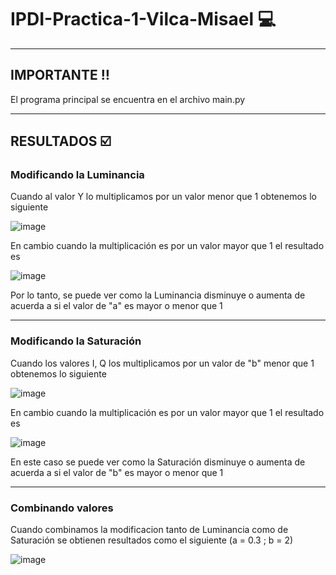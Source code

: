 # IPDI-Practica-1-Vilca-Misael :computer:
---
## IMPORTANTE :bangbang:
El programa principal se encuentra en el archivo main.py

---

## RESULTADOS :ballot_box_with_check:
### Modificando la Luminancia
Cuando al valor Y lo multiplicamos por un valor menor que 1 obtenemos lo siguiente

![image](https://user-images.githubusercontent.com/32141293/186446010-476a60ab-eaba-4d37-a2bb-e971ae188c41.png)

En cambio cuando la multiplicación es por un valor mayor que 1 el resultado es

![image](https://user-images.githubusercontent.com/32141293/186446343-eb42f17d-cff3-4a30-a7e3-93d4c040e9f2.png)

Por lo tanto, se puede ver como la Luminancia disminuye o aumenta de acuerda a si el valor de "a" es mayor o menor que 1

---

### Modificando la Saturación
Cuando los valores I, Q los multiplicamos por un valor de "b" menor que 1 obtenemos lo siguiente

![image](https://user-images.githubusercontent.com/32141293/186447248-7f65e838-cd1d-4348-ad32-7d908c5d8730.png)

En cambio cuando la multiplicación es por un valor mayor que 1 el resultado es

![image](https://user-images.githubusercontent.com/32141293/186447765-c3bbfa2a-9ae7-4da1-bd94-a368835e7642.png)

En este caso se puede ver como la Saturación disminuye o aumenta de acuerda a si el valor de "b" es mayor o menor que 1

---

### Combinando valores
Cuando combinamos la modificacion tanto de Luminancia como de Saturación se obtienen resultados como el siguiente
(a = 0.3 ; b = 2)

![image](https://user-images.githubusercontent.com/32141293/186448634-07dc67ed-8f4d-42b6-87ff-f0c4c4e7c3b4.png)
